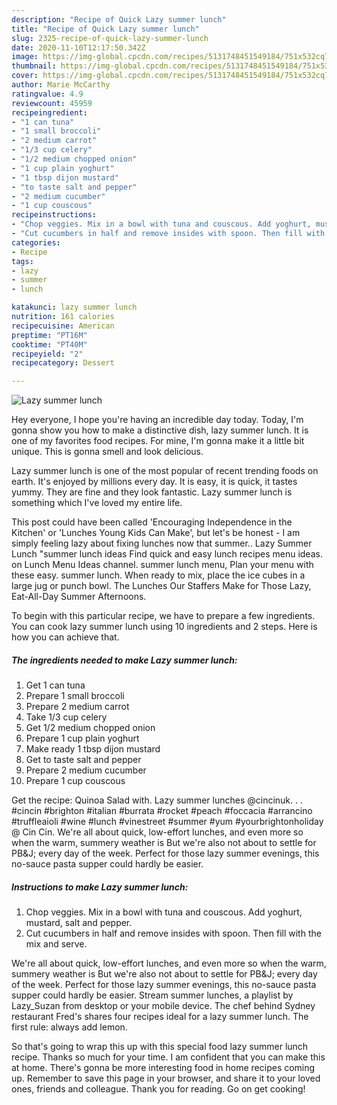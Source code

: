 ```yaml
---
description: "Recipe of Quick Lazy summer lunch"
title: "Recipe of Quick Lazy summer lunch"
slug: 2325-recipe-of-quick-lazy-summer-lunch
date: 2020-11-10T12:17:50.342Z
image: https://img-global.cpcdn.com/recipes/5131748451549184/751x532cq70/lazy-summer-lunch-recipe-main-photo.jpg
thumbnail: https://img-global.cpcdn.com/recipes/5131748451549184/751x532cq70/lazy-summer-lunch-recipe-main-photo.jpg
cover: https://img-global.cpcdn.com/recipes/5131748451549184/751x532cq70/lazy-summer-lunch-recipe-main-photo.jpg
author: Marie McCarthy
ratingvalue: 4.9
reviewcount: 45959
recipeingredient:
- "1 can tuna"
- "1 small broccoli"
- "2 medium carrot"
- "1/3 cup celery"
- "1/2 medium chopped onion"
- "1 cup plain yoghurt"
- "1 tbsp dijon mustard"
- "to taste salt and pepper"
- "2 medium cucumber"
- "1 cup couscous"
recipeinstructions:
- "Chop veggies. Mix in a bowl with tuna and couscous. Add yoghurt, mustard, salt and pepper."
- "Cut cucumbers in half and remove insides with spoon. Then fill with the mix and serve."
categories:
- Recipe
tags:
- lazy
- summer
- lunch

katakunci: lazy summer lunch 
nutrition: 161 calories
recipecuisine: American
preptime: "PT16M"
cooktime: "PT40M"
recipeyield: "2"
recipecategory: Dessert

---
```



![Lazy summer lunch](https://img-global.cpcdn.com/recipes/5131748451549184/751x532cq70/lazy-summer-lunch-recipe-main-photo.jpg)

Hey everyone, I hope you're having an incredible day today. Today, I'm gonna show you how to make a distinctive dish, lazy summer lunch. It is one of my favorites food recipes. For mine, I'm gonna make it a little bit unique. This is gonna smell and look delicious.

Lazy summer lunch is one of the most popular of recent trending foods on earth. It's enjoyed by millions every day. It is easy, it is quick, it tastes yummy. They are fine and they look fantastic. Lazy summer lunch is something which I've loved my entire life.

This post could have been called &#39;Encouraging Independence in the Kitchen&#39; or &#39;Lunches Young Kids Can Make&#39;, but let&#39;s be honest - I am simply feeling lazy about fixing lunches now that summer.. Lazy Summer Lunch &#34;summer lunch ideas Find quick and easy lunch recipes menu ideas. on Lunch Menu Ideas channel. summer lunch menu, Plan your menu with these easy. summer lunch. When ready to mix, place the ice cubes in a large jug or punch bowl. The Lunches Our Staffers Make for Those Lazy, Eat-All-Day Summer Afternoons.


To begin with this particular recipe, we have to prepare a few ingredients. You can cook lazy summer lunch using 10 ingredients and 2 steps. Here is how you can achieve that.

<!--inarticleads1-->

##### The ingredients needed to make Lazy summer lunch:

1. Get 1 can tuna
1. Prepare 1 small broccoli
1. Prepare 2 medium carrot
1. Take 1/3 cup celery
1. Get 1/2 medium chopped onion
1. Prepare 1 cup plain yoghurt
1. Make ready 1 tbsp dijon mustard
1. Get to taste salt and pepper
1. Prepare 2 medium cucumber
1. Prepare 1 cup couscous


Get the recipe: Quinoa Salad with. Lazy summer lunches @cincinuk. . . #cincin #brighton #italian #burrata #rocket #peach #foccacia #arrancino #truffleaioli #wine #lunch #vinestreet #summer #yum #yourbrightonholiday @ Cin Cin. We&#39;re all about quick, low-effort lunches, and even more so when the warm, summery weather is But we&#39;re also not about to settle for PB&amp;J; every day of the week. Perfect for those lazy summer evenings, this no-sauce pasta supper could hardly be easier. 

<!--inarticleads2-->

##### Instructions to make Lazy summer lunch:

1. Chop veggies. Mix in a bowl with tuna and couscous. Add yoghurt, mustard, salt and pepper.
1. Cut cucumbers in half and remove insides with spoon. Then fill with the mix and serve.


We&#39;re all about quick, low-effort lunches, and even more so when the warm, summery weather is But we&#39;re also not about to settle for PB&amp;J; every day of the week. Perfect for those lazy summer evenings, this no-sauce pasta supper could hardly be easier. Stream summer lunches, a playlist by Lazy_Suzan from desktop or your mobile device. The chef behind Sydney restaurant Fred&#39;s shares four recipes ideal for a lazy summer lunch. The first rule: always add lemon. 

So that's going to wrap this up with this special food lazy summer lunch recipe. Thanks so much for your time. I am confident that you can make this at home. There's gonna be more interesting food in home recipes coming up. Remember to save this page in your browser, and share it to your loved ones, friends and colleague. Thank you for reading. Go on get cooking!
